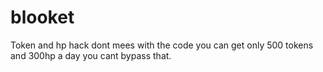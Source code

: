 # blooket
Token and hp hack
dont mees with the code you can get only 500 tokens and 300hp a day you cant bypass that.
